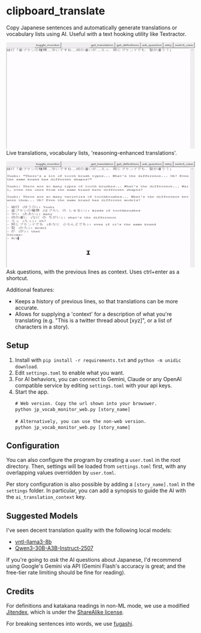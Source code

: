# clipboard_translate
Copy Japanese sentences and automatically generate translations or vocabulary lists using AI.
Useful with a text hooking utility like Textractor.

!["Recording of the live translation behavior"](docs/image_translation_definition.gif)  
Live translations, vocabulary lists, 'reasoning-enhanced translations'.

!["Recording of the ai questioning behavior"](docs/image_qanda.gif)  
Ask questions, with the previous lines as context. Uses ctrl+enter as a shortcut.

Additional features:  
- Keeps a history of previous lines, so that translations can be more accurate.  
- Allows for supplying a 'context' for a description of what you're translating (e.g. "This is a twitter thread about [xyz]", or a list of characters in a story).

## Setup
1. Install with `pip install -r requirements.txt` and `python -m unidic download`.
2. Edit `settings.toml` to enable what you want.
3. For AI behaviors, you can connect to Gemini, Claude or any OpenAI compatible service by editing `settings.toml` with your api keys.
4. Start the app.
      ```commandline
      # Web version. Copy the url shown into your browswer.
      python jp_vocab_monitor_web.py [story_name]
   
      # Alternatively, you can use the non-web version.
      python jp_vocab_monitor_web.py [story_name]
      ```

## Configuration
You can also configure the program by creating a `user.toml` in the root directory. Then, settings will be loaded from `settings.toml` first, with any overlapping values overridden by `user.toml`.

Per story configuration is also possible by adding a `[story_name].toml` in the `settings` folder. In particular, you can add a synopsis to guide the AI with the `ai_translation_context` key.

## Suggested Models
I've seen decent translation quality with the following local models:  
- [vntl-llama3-8b](https://huggingface.co/lmg-anon/vntl-llama3-8b-hf) 
- [Qwen3-30B-A3B-Instruct-2507](https://huggingface.co/Qwen/Qwen3-30B-A3B-Instruct-2507)

If you're going to _ask_ the AI questions about Japanese, I'd recommend using Google's Gemini via API (Gemini Flash's accuracy is great; and the free-tier rate limiting should be fine for reading).

## Credits
For definitions and katakana readings in non-ML mode, we use a modified [Jitendex](https://github.com/stephenmk/Jitendex), which is under the [ShareAlike license](https://creativecommons.org/licenses/by-sa/4.0/).

For breaking sentences into words, we use [fugashi](https://github.com/polm/fugashi).
